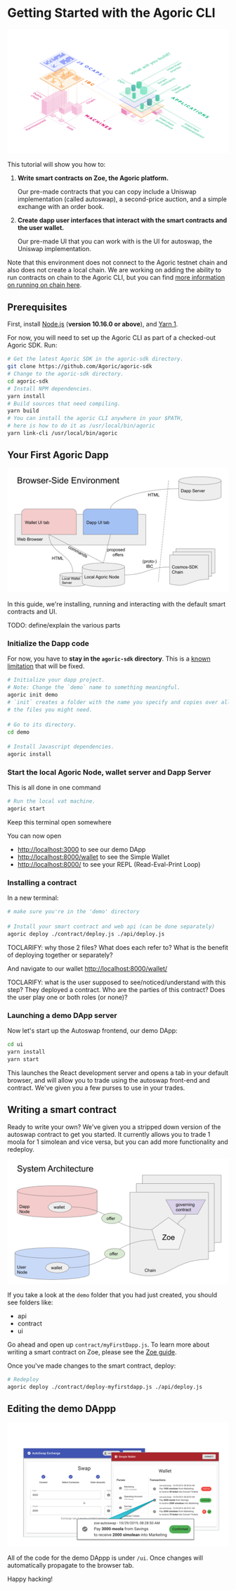 # Getting Started with the Agoric CLI

![The Agoric Stack](./assets/Agoric.svg)

This tutorial will show you how to:
1) __Write smart contracts on Zoe, the Agoric platform.__

   Our pre-made contracts that you can copy include a Uniswap implementation
   (called autoswap), a second-price auction, and a simple exchange
   with an order book.

2) __Create dapp user interfaces that interact with the smart contracts
   and the user wallet.__

   Our pre-made UI that you can work with is the
   UI for autoswap, the Uniswap implementation.

Note that this environment does not connect to the Agoric testnet chain and
also does not create a local chain. We are working on adding the
ability to run contracts on chain to the Agoric CLI, but you can find
[more information on running on chain here](../manual-setup/README.md).


## Prerequisites

First, install [Node.js](http://nodejs.org/) (**version 10.16.0 or above**), and [Yarn 1](https://classic.yarnpkg.com/en/docs/install).

For now, you will need to set up the Agoric CLI as part of a checked-out Agoric SDK.  Run:

```sh
# Get the latest Agoric SDK in the agoric-sdk directory.
git clone https://github.com/Agoric/agoric-sdk
# Change to the agoric-sdk directory.
cd agoric-sdk
# Install NPM dependencies.
yarn install
# Build sources that need compiling.
yarn build
# You can install the agoric CLI anywhere in your $PATH,
# here is how to do it as /usr/local/bin/agoric
yarn link-cli /usr/local/bin/agoric
```


## Your First Agoric Dapp

![The Browser Environment](./assets/browser-environment.svg)

In this guide, we're installing, running and interacting with the default smart contracts and UI.

TODO: define/explain the various parts


### Initialize the Dapp code

For now, you have to **stay in the `agoric-sdk` directory**. This is a [known limitation](https://github.com/Agoric/agoric-sdk/issues/570) that will be fixed.

```sh
# Initialize your dapp project.
# Note: Change the `demo` name to something meaningful.
agoric init demo
# `init` creates a folder with the name you specify and copies over all
# the files you might need.

# Go to its directory.
cd demo

# Install Javascript dependencies.
agoric install
```


### Start the local Agoric Node, wallet server and Dapp Server

This is all done in one command

```sh
# Run the local vat machine.
agoric start
```

Keep this terminal open somewhere

You can now open
- [http://localhost:3000](http://localhost:3000) to see our demo DApp
- [http://localhost:8000/wallet](http://localhost:8000/wallet) to see the Simple Wallet
- [http://localhost:8000/](http://localhost:8000/) to see your REPL (Read-Eval-Print Loop)


### Installing a contract

In a new terminal:

```sh
# make sure you're in the 'demo' directory

# Install your smart contract and web api (can be done separately)
agoric deploy ./contract/deploy.js ./api/deploy.js
```

TOCLARIFY: why those 2 files?
What does each refer to?
What is the benefit of deploying together or separately?


And navigate to our wallet
[http://localhost:8000/wallet/](http://localhost:8000/wallet/)

TOCLARIFY: what is the user supposed to see/noticed/understand with this step?
They deployed a contract. Who are the parties of this contract? Does the user play one or both roles (or none)?


### Launching a demo DApp server

Now let's start up the Autoswap frontend, our demo DApp:

```sh
cd ui
yarn install
yarn start  
```

This launches the React development server and opens a tab in your default browser, and will allow you to
trade using the autoswap front-end and contract. We've given you a few
purses to use in your trades.

## Writing a smart contract

Ready to write your own? We've given you a stripped down version of
the autoswap contract to get you started. It currently allows you to
trade 1 moola for 1 simolean and vice versa, but you can add more
functionality and redeploy.

![System Arch](./assets/system-arch.svg)

If you take a look at the `demo` folder that you had just created,
you should see folders like:

* api
* contract
* ui

Go ahead and open up `contract/myFirstDapp.js`. To learn more about
writing a smart contract on Zoe, please see the [Zoe
guide](../zoe/guide/).

Once you've made changes to the smart contract, deploy:

```sh
# Redeploy
agoric deploy ./contract/deploy-myfirstdapp.js ./api/deploy.js
```

## Editing the demo DAppp

![Autoswap Frontend](./assets/autoswap-frontend.svg)

All of the code for the demo DAppp is under `/ui`. Once  changes
will automatically propagate to the browser tab.

Happy hacking!
